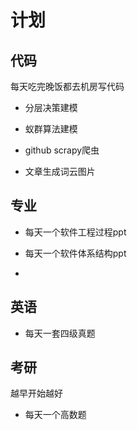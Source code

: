 # 计划

## 代码

每天吃完晚饭都去机房写代码

- 分层决策建模

- 蚁群算法建模

- github scrapy爬虫

- 文章生成词云图片

## 专业

- 每天一个软件工程过程ppt

- 每天一个软件体系结构ppt
- 

## 英语

- 每天一套四级真题

## 考研

越早开始越好

- 每天一个高数题

